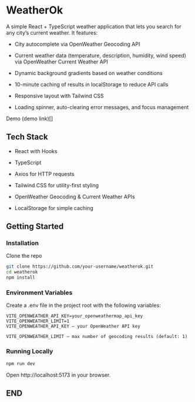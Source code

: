 # WeatherOk

A simple React + TypeScript weather application that lets you search for any city’s current weather. It features:

- City autocomplete via OpenWeather Geocoding API

- Current weather data (temperature, description, humidity, wind speed) via OpenWeather Current Weather API

- Dynamic background gradients based on weather conditions

- 10-minute caching of results in localStorage to reduce API calls

- Responsive layout with Tailwind CSS

- Loading spinner, auto-clearing error messages, and focus management

Demo
(demo link)[]

## Tech Stack
- React with Hooks

- TypeScript

- Axios for HTTP requests

- Tailwind CSS for utility-first styling

- OpenWeather Geocoding & Current Weather APIs

- LocalStorage for simple caching

## Getting Started

### Installation
Clone the repo

```bash
git clone https://github.com/your-username/weatherok.git
cd weatherok
npm install
```

### Environment Variables
Create a .env file in the project root with the following variables:

```env
VITE_OPENWEATHER_API_KEY=your_openweathermap_api_key
VITE_OPENWEATHER_LIMIT=1
VITE_OPENWEATHER_API_KEY — your OpenWeather API key

VITE_OPENWEATHER_LIMIT — max number of geocoding results (default: 1)
```

### Running Locally
```bash
npm run dev 
```

Open http://localhost:5173 in your browser.

## END